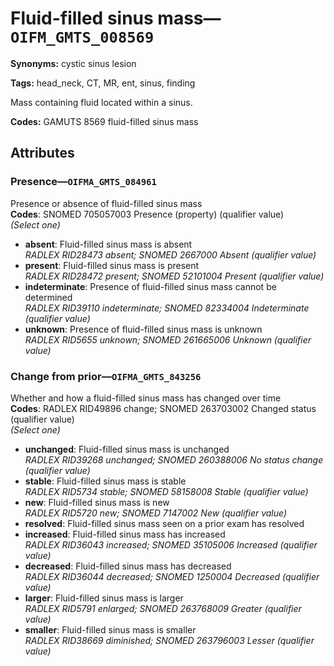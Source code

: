 # Fluid-filled sinus mass—`OIFM_GMTS_008569`

**Synonyms:** cystic sinus lesion

**Tags:** head_neck, CT, MR, ent, sinus, finding

Mass containing fluid located within a sinus.

**Codes:** GAMUTS 8569 fluid-filled sinus mass

## Attributes

### Presence—`OIFMA_GMTS_084961`

Presence or absence of fluid-filled sinus mass  
**Codes**: SNOMED 705057003 Presence (property) (qualifier value)  
*(Select one)*

- **absent**: Fluid-filled sinus mass is absent  
_RADLEX RID28473 absent; SNOMED 2667000 Absent (qualifier value)_
- **present**: Fluid-filled sinus mass is present  
_RADLEX RID28472 present; SNOMED 52101004 Present (qualifier value)_
- **indeterminate**: Presence of fluid-filled sinus mass cannot be determined  
_RADLEX RID39110 indeterminate; SNOMED 82334004 Indeterminate (qualifier value)_
- **unknown**: Presence of fluid-filled sinus mass is unknown  
_RADLEX RID5655 unknown; SNOMED 261665006 Unknown (qualifier value)_

### Change from prior—`OIFMA_GMTS_843256`

Whether and how a fluid-filled sinus mass has changed over time  
**Codes**: RADLEX RID49896 change; SNOMED 263703002 Changed status (qualifier value)  
*(Select one)*

- **unchanged**: Fluid-filled sinus mass is unchanged  
_RADLEX RID39268 unchanged; SNOMED 260388006 No status change (qualifier value)_
- **stable**: Fluid-filled sinus mass is stable  
_RADLEX RID5734 stable; SNOMED 58158008 Stable (qualifier value)_
- **new**: Fluid-filled sinus mass is new  
_RADLEX RID5720 new; SNOMED 7147002 New (qualifier value)_
- **resolved**: Fluid-filled sinus mass seen on a prior exam has resolved  
- **increased**: Fluid-filled sinus mass has increased  
_RADLEX RID36043 increased; SNOMED 35105006 Increased (qualifier value)_
- **decreased**: Fluid-filled sinus mass has decreased  
_RADLEX RID36044 decreased; SNOMED 1250004 Decreased (qualifier value)_
- **larger**: Fluid-filled sinus mass is larger  
_RADLEX RID5791 enlarged; SNOMED 263768009 Greater (qualifier value)_
- **smaller**: Fluid-filled sinus mass is smaller  
_RADLEX RID38669 diminished; SNOMED 263796003 Lesser (qualifier value)_